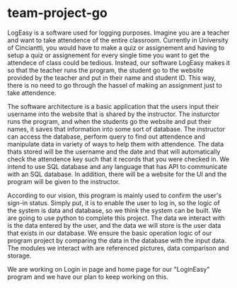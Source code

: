 ﻿# team-project-go
LogEasy is a software used for logging purposes. Imagine you are a teacher and want to take attendence of the entire classroom. Currently in
University of Cinciantti, you would have to make a quiz or assignement and having to setup a quiz or assignement for every single time you want
to get the attendece of class could be tedious. Instead, our software LogEasy makes it so that the teacher runs the program, the student go to the
website provided by the teacher and put in their name and student ID. This way, there is no need to go through the hassel of making an assignment
just to take attendence.

The software architecture is a basic application that the users input their username into the website that is shared by the instructor. The insturctor runs the program, and when the students go the website and put their names, it saves that information into some sort of database. The instructor can access the database, perform query to find out attendence and manipulate data in variety of ways to help them with attendence. The data thats stored will be the username and the date and that will automatically check the attendence key such that it records that you were checked in. We intend to use SQL database and any language that has API to communicate with an SQL database. In addition, there will be a website for the UI and the program will be given to the instructor.

According to our vision, this program is mainly used to confirm the user's sign-in status. Simply put, it is to enable the user to log in, so the logic of the system is data and database, so we think the system can be built. We are going to use python to complete this project. The data we interact with is the data entered by the user, and the data we will store is the user data that exists in our database. We ensure the basic operation logic of our program project by comparing the data in the database with the input data. The modules we interact with are referenced pictures, data comparison and storage. 

We are working on Login in page and home page for our "LoginEasy" program and we have our plan to keep working on this.
